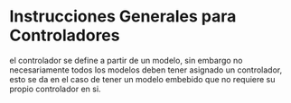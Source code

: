 # Instrucciones Generales para Controladores

el controlador se define a partir de un modelo, sin embargo no necesariamente todos los modelos deben tener asignado un controlador, esto se da en el caso de tener un modelo embebido que no requiere su propio controlador en si.

